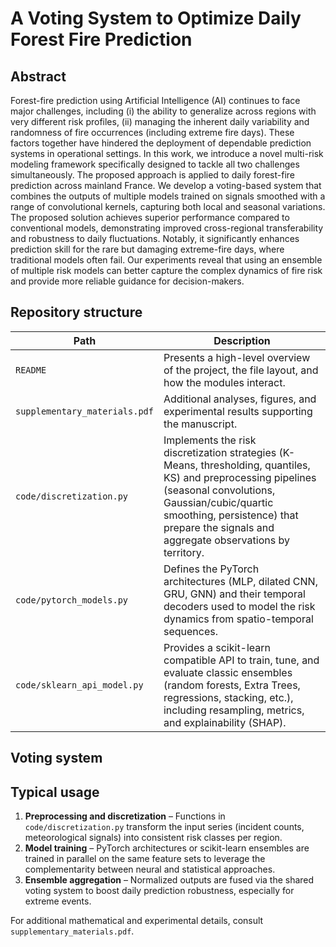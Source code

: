 # A Voting System to Optimize Daily Forest Fire Prediction

## Abstract

Forest-fire prediction using Artificial Intelligence (AI) continues to face major challenges, including (i) the ability to generalize across regions with very different risk profiles, (ii) managing the inherent daily variability and randomness of fire occurrences (including extreme fire days). These factors together have hindered the deployment of dependable prediction systems in operational settings. In this work, we introduce a novel multi-risk modeling framework specifically designed to tackle all two challenges simultaneously. The proposed approach is applied to daily forest-fire prediction across mainland France. We develop a voting-based system that combines the outputs of multiple models trained on signals smoothed with a range of convolutional kernels, capturing both local and seasonal variations. The proposed solution achieves superior performance compared to conventional models, demonstrating improved cross-regional transferability and robustness to daily fluctuations. Notably, it significantly enhances prediction skill for the rare but damaging extreme-fire days, where traditional models often fail. Our experiments reveal that using an ensemble of multiple risk models can better capture the complex dynamics of fire risk and provide more reliable guidance for decision-makers.

## Repository structure

| Path | Description |
| --- | --- |
| `README` | Presents a high-level overview of the project, the file layout, and how the modules interact. |
| `supplementary_materials.pdf` | Additional analyses, figures, and experimental results supporting the manuscript. |
| `code/discretization.py` | Implements the risk discretization strategies (K-Means, thresholding, quantiles, KS) and preprocessing pipelines (seasonal convolutions, Gaussian/cubic/quartic smoothing, persistence) that prepare the signals and aggregate observations by territory. |
| `code/pytorch_models.py` | Defines the PyTorch architectures (MLP, dilated CNN, GRU, GNN) and their temporal decoders used to model the risk dynamics from spatio-temporal sequences. |
| `code/sklearn_api_model.py` | Provides a scikit-learn compatible API to train, tune, and evaluate classic ensembles (random forests, Extra Trees, regressions, stacking, etc.), including resampling, metrics, and explainability (SHAP). |

## Voting system



## Typical usage

1. **Preprocessing and discretization** – Functions in `code/discretization.py` transform the input series (incident counts, meteorological signals) into consistent risk classes per region.
2. **Model training** – PyTorch architectures or scikit-learn ensembles are trained in parallel on the same feature sets to leverage the complementarity between neural and statistical approaches.
3. **Ensemble aggregation** – Normalized outputs are fused via the shared voting system to boost daily prediction robustness, especially for extreme events.

For additional mathematical and experimental details, consult `supplementary_materials.pdf`.
